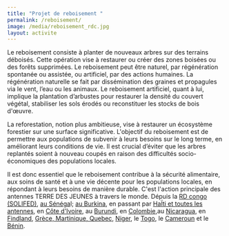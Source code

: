```yaml
---
title: "Projet de reboisement "
permalink: /reboisement/
image: /media/reboisement_rdc.jpg
layout: activite
---
```

Le reboisement consiste à planter de nouveaux arbres sur des terrains déboisés. Cette opération vise à restaurer ou créer des zones boisées ou des forêts supprimées. Le reboisement peut être naturel, par régénération spontanée ou assistée, ou artificiel, par des actions humaines. La régénération naturelle se fait par dissémination des graines et propagules via le vent, l’eau ou les animaux. Le reboisement artificiel, quant à lui, implique la plantation d’arbustes pour restaurer la densité du couvert végétal, stabiliser les sols érodés ou reconstituer les stocks de bois d'œuvre.

La reforestation, notion plus ambitieuse, vise à restaurer un écosystème forestier sur une surface significative. L'objectif du reboisement est de permettre aux populations de subvenir à leurs besoins sur le long terme, en améliorant leurs conditions de vie. Il est crucial d’éviter que les arbres replantés soient à nouveau coupés en raison des difficultés socio-économiques des populations locales.

Il est donc essentiel que le reboisement contribue à la sécurité alimentaire, aux soins de santé et à une vie décente pour les populations locales, en répondant à leurs besoins de manière durable.
C'est l'action principale des antennes TERRE DES JEUNES à travers le monde. Dépuis la [RD congo (SOLIFED)](https://www.terredesjeunes.org/uvira.html), [au Sénéga](https://www.terredesjeunes.org/senegal.html)l; [au Burkina](https://www.terredesjeunes.org/seepat.html), en passant par [HaÏti et toutes les antennes](https://www.terredesjeunes.org/gonaives.html), en [Côte d'Ivoire](https://www.terredesjeunes.org/cotedivoire.html), au [Burundi](https://www.terredesjeunes.org/burundi.html), en [Colombie](https://www.terredesjeunes.org/colombia.html),au [Nicaragua](https://www.terredesjeunes.org/nicaragua.html), en [Findland](https://www.terredesjeunes.org/suomi.html), [Grèce, Martinique, Quebec](https://www.terredesjeunes.org/quebec.html), [Niger](https://www.terredesjeunes.org/niamey-niger.html), le [Togo](https://www.terredesjeunes.org/togo.html), le [Cameroun](https://www.terredesjeunes.org/cameroun.html) et le [Bénin](https://www.terredesjeunes.org/benin.html).
